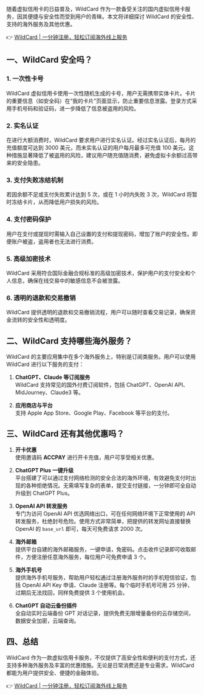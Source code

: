 随着虚拟信用卡的日益普及，WildCard 作为一款备受关注的国内虚拟信用卡服务，因其便捷与安全性而受到用户的青睐。本文将详细探讨 WildCard 的安全性、支持的海外服务及其他优惠。

👉 [WildCard | 一分钟注册，轻松订阅海外线上服务](https://bit.ly/bewildcard)

## 一、WildCard 安全吗？

### 1. 一次性卡号
WildCard 虚拟信用卡使用一次性随机生成的卡号，用户无需携带实体卡片。卡片的重要信息（如安全码）在“我的卡片”页面显示，防止重要信息泄露。登录方式采用手机号码和验证码，进一步降低了信息被盗用的风险。

### 2. 实名认证
在进行大额消费时，WildCard 要求用户进行实名认证。经过实名认证后，每月的充值额度可达到 3000 美元，而未实名认证的用户每月最多可充值 100 美元。这种措施显著降低了被盗用的风险，建议用户随充值随消费，避免虚拟卡余额过高带来的安全隐患。

### 3. 支付失败冻结机制
若因余额不足或支付失败累计达到 5 次，或在 1 小时内失败 3 次，WildCard 将暂时冻结卡片，从而降低用户损失的风险。

### 4. 支付密码保护
用户在支付或提现时需输入自己设置的支付和提现密码，增加了账户的安全性。即便账户被盗，盗用者也无法进行消费。

### 5. 高级加密技术
WildCard 采用符合国际金融合规标准的高级加密技术，保护用户的支付安全和个人信息，确保在线交易中的敏感信息不会被泄露。

### 6. 透明的退款和交易撤销
WildCard 提供透明的退款和交易撤销流程，用户可以随时查看交易记录，确保资金流转的安全性和透明度。

## 二、WildCard 支持哪些海外服务？

WildCard 的主要应用集中在多个海外服务上，特别是订阅类服务。用户可以使用 WildCard 进行以下服务的支付：

1. **ChatGPT、Claude 等订阅服务**  
   WildCard 支持常见的国外付费订阅软件，包括 ChatGPT、OpenAI API、MidJourney、Claude3 等。

2. **应用商店与平台**  
   支持 Apple App Store、Google Play、Facebook 等平台的支付。

## 三、WildCard 还有其他优惠吗？

1. **开卡优惠**  
   使用邀请码 **ACCPAY** 进行开卡充值，用户可享受相关优惠。

2. **ChatGPT Plus 一键升级**  
   平台搭建了可以通过支付网络检测的安全合法的海外环境，有效避免支付时出现的各种拒绝情况。无需填写复杂的表单，提交支付链接，一分钟即可全自动升级到 ChatGPT Plus。

3. **OpenAI API 转发服务**  
   专门为访问 OpenAI API 优选网络出口，可在任何网络环境下正常使用的 API 转发服务，杜绝封号危险。使用方式非常简单，把提供的转发网址直接替换 OpenAI 的 `base_url` 即可，每天可免费请求 2000 次。

4. **海外邮箱**  
   提供平台自建的海外邮箱服务，一键申请，免密码。点击收件记录即可收取邮件，方便注册任意海外服务，每位用户可免费申请 3 个。

5. **海外手机号**  
   提供海外手机号服务，帮助用户轻松通过注册海外服务时的手机短信验证，包括 OpenAI API Key 申请、Claude 注册等。每个临时手机号可用 25 分钟，过期后无法找回，同样免费提供 3 个使用机会。

6. **ChatGPT 自动云备份插件**  
   全自动实时云端备份 GPT 对话记录，提供免费无限增量备份的云存储空间，数据安全加密，云端查询。

## 四、总结

WildCard 作为一款虚拟信用卡服务，不仅提供了高安全性和便利的支付方式，还支持多种海外服务及丰富的优惠措施。无论是日常消费还是专业需求，WildCard 都能为用户提供安全、便捷的金融体验。

👉 [WildCard | 一分钟注册，轻松订阅海外线上服务](https://bit.ly/bewildcard)